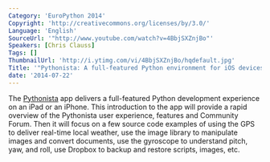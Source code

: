 ```yaml
---
Category: 'EuroPython 2014'
Copyright: 'http://creativecommons.org/licenses/by/3.0/'
Language: 'English'
SourceUrl: '"http://www.youtube.com/watch?v=4BbjSXZnjBo"'
Speakers: [Chris Clauss]
Tags: []
ThumbnailUrl: 'http://i.ytimg.com/vi/4BbjSXZnjBo/hqdefault.jpg'
Title: '"Pythonista: A full-featured Python environment for iOS devices"'
date: '2014-07-22'
---
```

The [Pythonista][1] app delivers a full-featured Python development experience on an iPad or an iPhone.  This introduction to the app will provide a rapid overview of the Pythonista user experience, features and Community Forum.  Then it will focus on a few source code examples of using the GPS to deliver real-time local weather, use the image library to manipulate images and convert documents, use the gyroscope to understand pitch, yaw, and roll, use Dropbox to backup and restore scripts, images, etc.

[1]: http://omz-software.com/pythonista